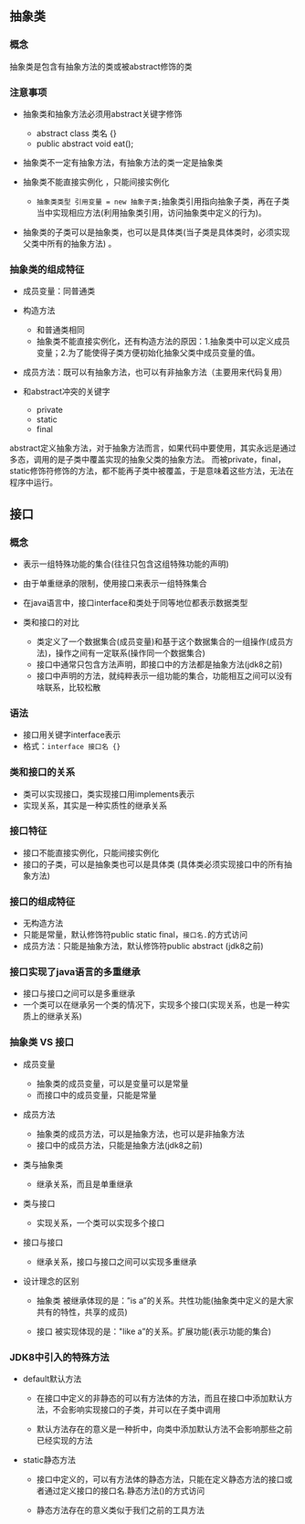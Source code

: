 ## 抽象类

### 概念

抽象类是包含有抽象方法的类或被abstract修饰的类 

### 注意事项

- 抽象类和抽象方法必须用abstract关键字修饰  

	- abstract class 类名 {} 
	- public abstract void eat(); 

- 抽象类不一定有抽象方法，有抽象方法的类一定是抽象类 

- 抽象类不能直接实例化 ，只能间接实例化

    - `抽象类类型 引用变量 = new 抽象子类;`抽象类引用指向抽象子类，再在子类当中实现相应方法(利用抽象类引用，访问抽象类中定义的行为)。

- 抽象类的子类可以是抽象类，也可以是具体类(当子类是具体类时，必须实现父类中所有的抽象方法) 。

### 抽象类的组成特征

- 成员变量：同普通类

- 构造方法

	- 和普通类相同
	- 抽象类不能直接实例化，还有构造方法的原因：1.抽象类中可以定义成员变量；2.为了能使得子类方便初始化抽象父类中成员变量的值。

- 成员方法：既可以有抽象方法，也可以有非抽象方法（主要用来代码复用）

- 和abstract冲突的关键字
	- private
	- static
	- final

abstract定义抽象方法，对于抽象方法而言，如果代码中要使用，其实永远是通过多态，调用的是子类中覆盖实现的抽象父类的抽象方法。
而被private，final，static修饰符修饰的方法，都不能再子类中被覆盖，于是意味着这些方法，无法在程序中运行。


## 接口

### 概念

- 表示一组特殊功能的集合(往往只包含这组特殊功能的声明)
- 由于单重继承的限制，使用接口来表示一组特殊集合
- 在java语言中，接口interface和类处于同等地位都表示数据类型
- 类和接口的对比

    - 类定义了一个数据集合(成员变量)和基于这个数据集合的一组操作(成员方法)，操作之间有一定联系(操作同一个数据集合)
    - 接口中通常只包含方法声明，即接口中的方法都是抽象方法(jdk8之前)
    - 接口中声明的方法，就纯粹表示一组功能的集合，功能相互之间可以没有啥联系，比较松散

### 语法

- 接口用关键字interface表示 
- 格式：`interface 接口名 {}` 

### 类和接口的关系

- 类可以实现接口，类实现接口用implements表示 
- 实现关系，其实是一种实质性的继承关系

### 接口特征

- 接口不能直接实例化，只能间接实例化
- 接口的子类，可以是抽象类也可以是具体类 (具体类必须实现接口中的所有抽象方法)

### 接口的组成特征

- 无构造方法
- 只能是常量，默认修饰符public static final，`接口名.`的方式访问
- 成员方法：只能是抽象方法，默认修饰符public abstract (jdk8之前)

### 接口实现了java语言的多重继承

- 接口与接口之间可以是多重继承
- 一个类可以在继承另一个类的情况下，实现多个接口(实现关系，也是一种实质上的继承关系)

### 抽象类 VS 接口

- 成员变量

    - 抽象类的成员变量，可以是变量可以是常量
    - 而接口中的成员变量，只能是常量

- 成员方法

    - 抽象类的成员方法，可以是抽象方法，也可以是非抽象方法
    - 接口中的成员方法，只能是抽象方法(jdk8之前)


- 类与抽象类

    - 继承关系，而且是单重继承

- 类与接口

    - 实现关系，一个类可以实现多个接口

- 接口与接口

    - 继承关系，接口与接口之间可以实现多重继承

- 设计理念的区别

	- 抽象类 被继承体现的是：”is a”的关系。共性功能(抽象类中定义的是大家共有的特性，共享的成员)

	- 接口 被实现体现的是："like a”的关系。扩展功能(表示功能的集合)

### JDK8中引入的特殊方法

- default默认方法

	- 在接口中定义的非静态的可以有方法体的方法，而且在接口中添加默认方法，不会影响实现接口的子类，并可以在子类中调用

	- 默认方法存在的意义是一种折中，向类中添加默认方法不会影响那些之前已经实现的方法

- static静态方法

	- 接口中定义的，可以有方法体的静态方法，只能在定义静态方法的接口或者通过定义接口的接口名.静态方法()的方式访问

	- 静态方法存在的意义类似于我们之前的工具方法

